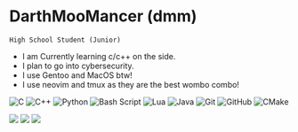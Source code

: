 # DarthMooMancer (dmm)
`High School Student (Junior)`

- I am Currently learning c/c++ on the side.
- I plan to go into cybersecurity.
- I use Gentoo and MacOS btw!
- I use neovim and tmux as they are the best wombo combo!

![C](https://img.shields.io/badge/c-%2300599C.svg?style=for-the-badge&logo=c&logoColor=white) ![C++](https://img.shields.io/badge/c++-%2300599C.svg?style=for-the-badge&logo=c%2B%2B&logoColor=white) ![Python](https://img.shields.io/badge/python-3670A0?style=for-the-badge&logo=python&logoColor=ffdd54) ![Bash Script](https://img.shields.io/badge/bash_script-%23121011.svg?style=for-the-badge&logo=gnu-bash&logoColor=white) ![Lua](https://img.shields.io/badge/lua-%232C2D72.svg?style=for-the-badge&logo=lua&logoColor=white) ![Java](https://img.shields.io/badge/java-%23ED8B00.svg?style=for-the-badge&logo=openjdk&logoColor=white) ![Git](https://img.shields.io/badge/git-%23F05033.svg?style=for-the-badge&logo=git&logoColor=white) ![GitHub](https://img.shields.io/badge/github-%23121011.svg?style=for-the-badge&logo=github&logoColor=white) ![CMake](https://img.shields.io/badge/CMake-%23008FBA.svg?style=for-the-badge&logo=cmake&logoColor=white)

![](https://nirzak-streak-stats.vercel.app/?user=DarthMooMancer&theme=onedark&hide_border=false)
![](https://github-readme-stats.vercel.app/api/top-langs/?username=DarthMooMancer&theme=onedark&hide_border=false&include_all_commits=false&count_private=false&layout=compact)
[![](https://visitcount.itsvg.in/api?id=DarthMooMancer&icon=0&color=0)](https://visitcount.itsvg.in)
